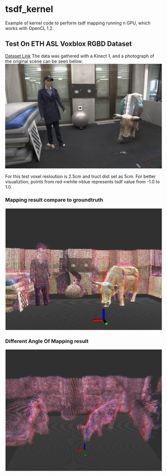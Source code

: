 # tsdf_kernel
Example of kernel code to perform tsdf mapping running n GPU, which works with OpenCL 1.2.

## Test On ETH ASL Voxblox RGBD Dataset
[Dataset Link](https://projects.asl.ethz.ch/datasets/doku.php?id=iros2017)
The data was gathered with a Kinect 1, and a photograph of the original scene can be seen below:
![scene_photo](scene_photo.jpg)

For this test voxel resloution is 2.5cm and truct dist set as 5cm.
For better visualiztion, points from red->white->blue represents tsdf value from -1.0 to 1.0.
### Mapping result compare to groundtruth
![tsdf_groundtruth](tsdf_groundtruth.png)
### Different Angle Of Mapping result
![tsdf](tsdf.png)
